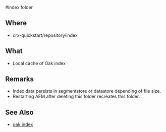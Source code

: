 #index folder

## Where

- crx-quickstart/repository/index

## What

- Local cache of Oak index

## Remarks

- Index data persists in segmentstore or datastore depending of file size.
- Restarting AEM after deleting this folder recreates this folder.

## See Also

- [oak:index](/jcr_root/oak_index.md)

